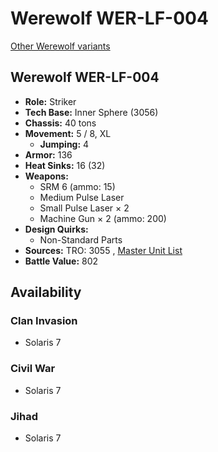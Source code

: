 # Werewolf WER-LF-004 

[Other Werewolf variants](../werewolf.md) 

## Werewolf WER-LF-004 

- **Role:** Striker 
- **Tech Base:** Inner Sphere (3056) 
- **Chassis:** 40 tons 
- **Movement:** 5 / 8, XL 
  - **Jumping:** 4 
- **Armor:** 136 
- **Heat Sinks:** 16 (32) 
- **Weapons:** 
  - SRM 6 (ammo: 15) 
  - Medium Pulse Laser 
  - Small Pulse Laser × 2 
  - Machine Gun × 2 (ammo: 200) 
- **Design Quirks:** 
  - Non-Standard Parts 
- **Sources:** TRO: 3055 , [Master Unit List](http://masterunitlist.info/Unit/Details/3535) 
- **Battle Value:** 802 

## Availability 

### Clan Invasion 

- Solaris 7 

### Civil War 

- Solaris 7 

### Jihad 

- Solaris 7 

